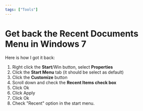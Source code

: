 ```yaml
---
tags: ["Tools"]
---
```


# Get back the Recent Documents Menu in Windows 7

Here is how I got it back:

1. Right click the **Start**/Win button, select **Properties**
2. Click the **Start Menu** tab (it should be select as default)
3. Click the **Customize** button
4. Scroll down and check the **Recent Items check box**
5. Click Ok
6. Click Apply
7. Click Ok
8. Check "Recent" option in the start menu.

